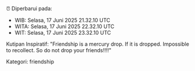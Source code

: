 ⏰ Diperbarui pada:
- WIB: Selasa, 17 Juni 2025 21.32.10 UTC
- WITA: Selasa, 17 Juni 2025 22.32.10 UTC
- WIT: Selasa, 17 Juni 2025 23.32.10 UTC

Kutipan Inspiratif:
"Friendship is a mercury drop. If it is dropped. Impossible to recollect. So do not drop your friends!!!!"


Kategori: friendship


